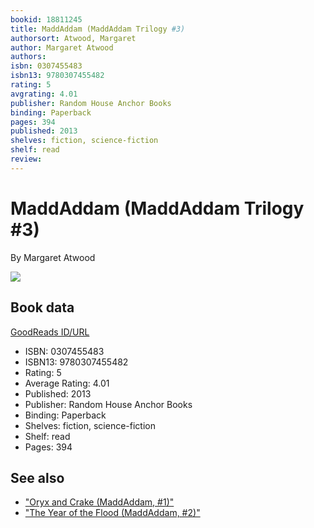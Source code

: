 ```yaml
---
bookid: 18811245
title: MaddAddam (MaddAddam Trilogy #3)
authorsort: Atwood, Margaret
author: Margaret Atwood
authors: 
isbn: 0307455483
isbn13: 9780307455482
rating: 5
avgrating: 4.01
publisher: Random House Anchor Books
binding: Paperback
pages: 394
published: 2013
shelves: fiction, science-fiction
shelf: read
review: 
---
```


# MaddAddam (MaddAddam Trilogy #3)

By Margaret Atwood

![](../../1451435552l/18811245.jpg)

## Book data

[GoodReads ID/URL](https://www.goodreads.com/book/show/18811245)

- ISBN: 0307455483
- ISBN13: 9780307455482
- Rating: 5
- Average Rating: 4.01
- Published: 2013
- Publisher: Random House Anchor Books
- Binding: Paperback
- Shelves: fiction, science-fiction
- Shelf: read
- Pages: 394


## See also

- ["Oryx and Crake (MaddAddam, #1)"](Oryx_and_Crake_MaddAddam__1.md)
- ["The Year of the Flood (MaddAddam, #2)"](The_Year_of_the_Flood_MaddAddam__2.md)
